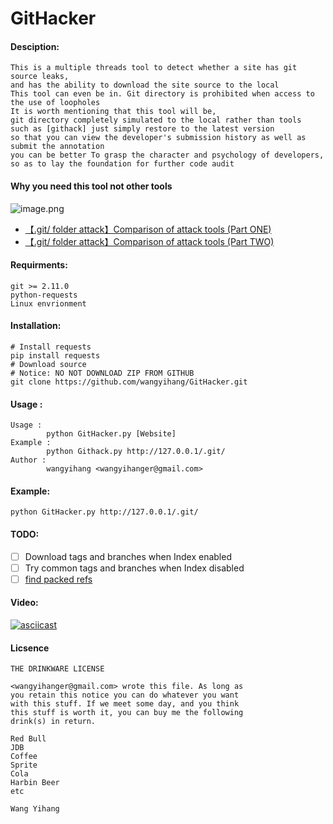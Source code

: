 # GitHacker

#### Desciption: 
```
This is a multiple threads tool to detect whether a site has git source leaks,   
and has the ability to download the site source to the local  
This tool can even be in. Git directory is prohibited when access to the use of loopholes
It is worth mentioning that this tool will be, 
git directory completely simulated to the local rather than tools 
such as [githack] just simply restore to the latest version  
so that you can view the developer's submission history as well as submit the annotation 
you can be better To grasp the character and psychology of developers, 
so as to lay the foundation for further code audit
```

#### Why you need this tool not other tools
![image.png](https://upload-images.jianshu.io/upload_images/2355077-64bde1bcf617e0cf.png?imageMogr2/auto-orient/strip%7CimageView2/2/w/1240)
* [【.git/ folder attack】Comparison of attack tools (Part ONE)](https://www.youtube.com/watch?v=Bs3QpVGf2uk)
* [【.git/ folder attack】Comparison of attack tools (Part TWO)](https://www.youtube.com/watch?v=Xzg4kQt4qEo)


#### Requirments:
```
git >= 2.11.0
python-requests
Linux envrionment
```

#### Installation: 
```
# Install requests
pip install requests
# Download source
# Notice: NO NOT DOWNLOAD ZIP FROM GITHUB
git clone https://github.com/wangyihang/GitHacker.git
```

#### Usage :
```
Usage :
        python GitHacker.py [Website]
Example :
        python Githack.py http://127.0.0.1/.git/
Author :
        wangyihang <wangyihanger@gmail.com>
```

#### Example: 
```
python GitHacker.py http://127.0.0.1/.git/
```

#### TODO:
- [ ] Download tags and branches when Index enabled
- [ ] Try common tags and branches when Index disabled
- [ ] [find packed refs](https://github.com/WangYihang/GitHacker/issues/1#issuecomment-487135667)
#### Video: 
[![asciicast](https://asciinema.org/a/xgRmZ9dNvzhe3T2XRYDJe15Rj.png)](https://asciinema.org/a/xgRmZ9dNvzhe3T2XRYDJe15Rj)

#### Licsence
```
THE DRINKWARE LICENSE

<wangyihanger@gmail.com> wrote this file. As long as 
you retain this notice you can do whatever you want 
with this stuff. If we meet some day, and you think 
this stuff is worth it, you can buy me the following
drink(s) in return.

Red Bull
JDB
Coffee
Sprite
Cola
Harbin Beer
etc

Wang Yihang
```
